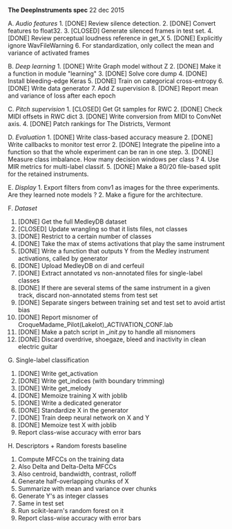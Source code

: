 **The DeepInstruments spec**
22 dec 2015

A. *Audio features*
    1. [DONE] Review silence detection.
    2. [DONE] Convert features to float32.
    3. [CLOSED] Generate silenced frames in test set.
    4. [DONE] Review perceptual loudness reference in get_X
    5. [DONE] Explicitly ignore WavFileWarning
    6. For standardization, only collect the mean and variance of activated frames

B. *Deep learning*
    1. [DONE] Write Graph model without Z
    2. [DONE] Make it a function in module "learning"
    3. [DONE] Solve core dump
    4. [DONE] Install bleeding-edge Keras
    5. [DONE] Train on categorical cross-entropy
    6. [DONE] Write data generator
    7. Add Z supervision
    8. [DONE] Report mean and variance of loss after each epoch 

C. *Pitch supervision*
    1. [CLOSED] Get Gt samples for RWC
    2. [DONE] Check MIDI offsets in RWC dict
    3. [DONE] Write conversion from MIDI to ConvNet axis.
    4. [DONE] Patch rankings for The Districts, Vermont

D. *Evaluation*
    1. [DONE] Write class-based accuracy measure
    2. [DONE] Write callbacks to monitor test error
    2. [DONE] Integrate the pipeline into a function so that the whole experiment can be ran in one step.
    3. [DONE] Measure class imbalance. How many decision windows per class ?
    4. Use MIR metrics for multi-label classif.
    5. [DONE] Make a 80/20 file-based split for the retained instruments.

E. *Display*
    1. Export filters from conv1 as images for the three experiments. Are they learned note models ?
    2. Make a figure for the architecture.

F. *Dataset*
1. [DONE] Get the full MedleyDB dataset
2. [CLOSED] Update wrangling so that it lists files, not classes
3. [DONE] Restrict to a certain number of classes
4. [DONE] Take the max of stems activations that play the same instrument
5. [DONE] Write a function that outputs Y from the Medley instrument
   activations, called by generator
6. [DONE] Upload MedleyDB on di and cerfeuil
7. [DONE] Extract annotated vs non-annotated files for single-label classes
8. [DONE] If there are several stems of the same instrument in a given track,
   discard non-annotated stems from test set
9. [DONE] Separate singers between training set and test set to avoid artist bias
10. [DONE] Report misnomer of CroqueMadame_Pilot(Lakelot)_ACTIVATION_CONF.lab
11. [DONE] Make a patch script in __init_.py to handle all misnomers
12. [DONE] Discard overdrive, shoegaze, bleed and inactivity in clean electric guitar

G. Single-label classification
1. [DONE] Write get_activation
2. [DONE] Write get_indices (with boundary trimming)
3. [DONE] Write get_melody
4. [DONE] Memoize training X with joblib
5. [DONE] Write a dedicated generator
6. [DONE] Standardize X in the generator
7. [DONE] Train deep neural network on X and Y
8. [DONE] Memoize test X with joblib
9. Report class-wise accuracy with error bars

H.  Descriptors + Random forests baseline
1. Compute MFCCs on the training data
2. Also Delta and Delta-Delta MFCCs
3. Also centroid, bandwidth, contrast, rolloff
4. Generate half-overlapping chunks of X
5. Summarize with mean and variance over chunks
6. Generate Y's as integer classes
7. Same in test set
8. Run scikit-learn's random forest on it
9. Report class-wise accuracy with error bars

